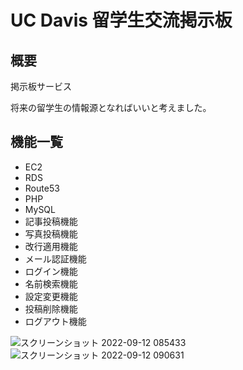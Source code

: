 # UC Davis 留学生交流掲示板

## 概要

掲示板サービス

将来の留学生の情報源となればいいと考えました。

## 機能一覧

- EC2
- RDS
- Route53
- PHP
- MySQL
- 記事投稿機能
- 写真投稿機能
- 改行適用機能
- メール認証機能
- ログイン機能
- 名前検索機能
- 設定変更機能
- 投稿削除機能
- ログアウト機能

![スクリーンショット 2022-09-12 085433](https://user-images.githubusercontent.com/78911947/189554799-c496f743-bae7-47b1-b78a-5eeb2c95d332.jpg)
![スクリーンショット 2022-09-12 090631](https://user-images.githubusercontent.com/78911947/189554973-3998052d-9eca-43d9-b914-2a5a20848e53.jpg)
